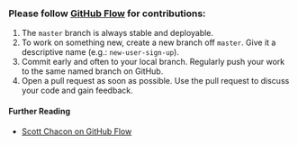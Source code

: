 ### Please follow [GitHub Flow][gh-flow] for contributions:
1. The `master` branch is always stable and deployable.
2. To work on something new, create a new branch off `master`. Give it a descriptive name (e.g.: `new-user-sign-up`).
3. Commit early and often to your local branch. Regularly push your work to the same named branch on GitHub.
4. Open a pull request as soon as possible. Use the pull request to discuss your code and gain feedback.

#### Further Reading
- [Scott Chacon on GitHub Flow][scott]

[gh-flow]: https://guides.github.com/introduction/flow/index.html
[scott]: http://scottchacon.com/2011/08/31/github-flow.html